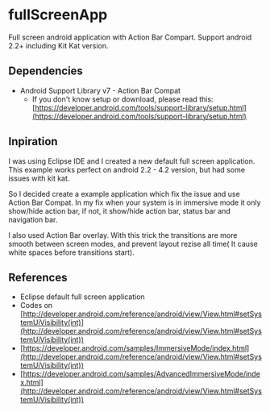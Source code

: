 fullScreenApp
=============

Full screen android application with Action Bar Compart. Support android 2.2+ including Kit Kat version.

## Dependencies

* Android Support Library v7 - Action Bar Compat
  * If you don't know setup or download, please read this: [https://developer.android.com/tools/support-library/setup.html](https://developer.android.com/tools/support-library/setup.html)

## Inpiration

I was using Eclipse IDE and I created a new default  full screen application.
This example works perfect on android 2.2 - 4.2 version, but had some issues
with kit kat.

So I decided create a example application which fix the issue and use Action
Bar Compat. In my fix when your system is in immersive mode it only show/hide
action bar, if not, it show/hide action bar, status bar and navigation bar.

I also used Action Bar overlay. With this trick the transitions are more smooth
between screen modes, and prevent layout rezise all time( It cause white spaces
before transitions start).

## References

* Eclipse default full screen application
* Codes on [http://developer.android.com/reference/android/view/View.html#setSystemUiVisibility(int)](http://developer.android.com/reference/android/view/View.html#setSystemUiVisibility(int))
* [https://developer.android.com/samples/ImmersiveMode/index.html](http://developer.android.com/reference/android/view/View.html#setSystemUiVisibility(int))
* [https://developer.android.com/samples/AdvancedImmersiveMode/index.html](http://developer.android.com/reference/android/view/View.html#setSystemUiVisibility(int))

